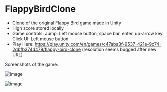 # FlappyBirdClone
- Clone of the original Flappy Bird game made in Unity
- High score stored locally
- Game controls:
    Jump: Left mouse button, space bar, enter, up-arrow key
    Click UI: Left mouse button
- Play Here:
https://play.unity.com/en/games/c47aba3f-9537-421e-9c74-2dbfb374d479/flappy-bird-clone (resolution seems bugged after new URL)

Screenshots of the game:

![image](https://github.com/HaraldsU/FlappyBirdClone/assets/108159222/1bd2cb76-a640-488c-9d2c-e922c97d7494)

![image](https://github.com/HaraldsU/FlappyBirdClone/assets/108159222/4f323e06-c4d5-47b3-8bb0-52400266cf6a)

